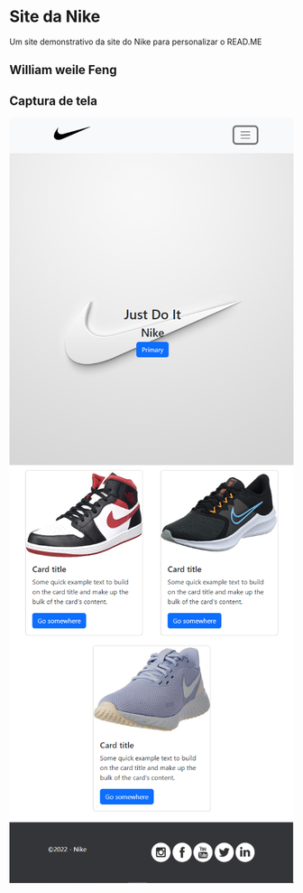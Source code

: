 # Site da Nike
Um site demonstrativo da site do Nike para personalizar o READ.ME
## William weile Feng

## Captura de tela
![plot](img/nike1.png)
![plot](img/nike2.png)
![plot](img/footer.png)

